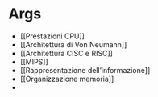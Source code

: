 # Args
- [[Prestazioni CPU]]
- [[Architettura di Von Neumann]]
- [[Architettura CISC e RISC]]
- [[MIPS]]
- [[Rappresentazione dell’informazione]]
- [[Organizzazione memoria]]
- 